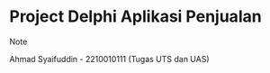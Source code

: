 # Project Delphi Aplikasi Penjualan

>[!note]
> Ahmad Syaifuddin - 2210010111 (Tugas UTS dan UAS)
 
